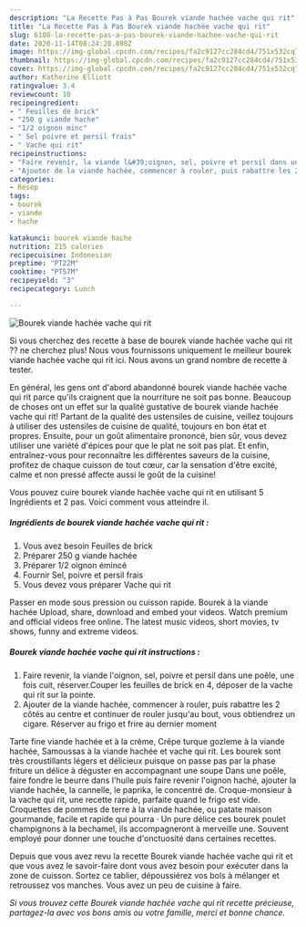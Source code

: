 ```yaml
---
description: "La Recette Pas à Pas Bourek viande hachée vache qui rit"
title: "La Recette Pas à Pas Bourek viande hachée vache qui rit"
slug: 6108-la-recette-pas-a-pas-bourek-viande-hachee-vache-qui-rit
date: 2020-11-14T08:24:20.898Z
image: https://img-global.cpcdn.com/recipes/fa2c9127cc284cd4/751x532cq70/bourek-viande-hachee-vache-qui-rit-photo-principale-de-la-recette.jpg
thumbnail: https://img-global.cpcdn.com/recipes/fa2c9127cc284cd4/751x532cq70/bourek-viande-hachee-vache-qui-rit-photo-principale-de-la-recette.jpg
cover: https://img-global.cpcdn.com/recipes/fa2c9127cc284cd4/751x532cq70/bourek-viande-hachee-vache-qui-rit-photo-principale-de-la-recette.jpg
author: Katherine Elliott
ratingvalue: 3.4
reviewcount: 10
recipeingredient:
- " Feuilles de brick"
- "250 g viande hache"
- "1/2 oignon minc"
- " Sel poivre et persil frais"
- " Vache qui rit"
recipeinstructions:
- "Faire revenir, la viande l&#39;oignon, sel, poivre et persil dans une poêle, une fois cuit, réserver.Couper les feuilles de brick en 4, déposer de la vache qui rit sur la pointe."
- "Ajouter de la viande hachée, commencer à rouler, puis rabattre les 2 côtés au centre et continuer de rouler jusqu&#39;au bout, vous obtiendrez un cigare. Réserver au frigo et frire au dernier moment"
categories:
- Resep
tags:
- bourek
- viande
- hache

katakunci: bourek viande hache 
nutrition: 215 calories
recipecuisine: Indonesian
preptime: "PT22M"
cooktime: "PT57M"
recipeyield: "3"
recipecategory: Lunch

---
```



![Bourek viande hachée vache qui rit](https://img-global.cpcdn.com/recipes/fa2c9127cc284cd4/751x532cq70/bourek-viande-hachee-vache-qui-rit-photo-principale-de-la-recette.jpg)

Si vous cherchez des recette à base de bourek viande hachée vache qui rit ?? ne cherchez plus! Nous vous fournissons uniquement le meilleur bourek viande hachée vache qui rit ici. Nous avons un grand nombre de recette à tester.

En général, les gens ont d'abord abandonné bourek viande hachée vache qui rit parce qu'ils craignent que la nourriture ne soit pas bonne. Beaucoup de choses ont un effet sur la qualité gustative de bourek viande hachée vache qui rit! Partant de la qualité des ustensiles de cuisine, veillez toujours à utiliser des ustensiles de cuisine de qualité, toujours en bon état et propres. Ensuite, pour un goût alimentaire prononcé, bien sûr, vous devez utiliser une variété d'épices pour que le plat ne soit pas plat. Et enfin, entraînez-vous pour reconnaître les différentes saveurs de la cuisine, profitez de chaque cuisson de tout cœur, car la sensation d'être excité, calme et non pressé affecte aussi le goût de la cuisine!

<!--inarticleads1-->

Vous pouvez cuire bourek viande hachée vache qui rit en utilisant 5 Ingrédients et 2 pas. Voici comment vous atteindre il.

##### Ingrédients de bourek viande hachée vache qui rit :

1. Vous avez besoin  Feuilles de brick
1. Préparer 250 g viande hachée
1. Préparer 1/2 oignon émincé
1. Fournir  Sel, poivre et persil frais
1. Vous devez vous préparer  Vache qui rit


Passer en mode sous pression ou cuisson rapide. Bourek à la viande hachée Upload, share, download and embed your videos. Watch premium and official videos free online. The latest music videos, short movies, tv shows, funny and extreme videos. 

<!--inarticleads2-->

##### Bourek viande hachée vache qui rit instructions :

1. Faire revenir, la viande l&#39;oignon, sel, poivre et persil dans une poêle, une fois cuit, réserver.Couper les feuilles de brick en 4, déposer de la vache qui rit sur la pointe.
1. Ajouter de la viande hachée, commencer à rouler, puis rabattre les 2 côtés au centre et continuer de rouler jusqu&#39;au bout, vous obtiendrez un cigare. Réserver au frigo et frire au dernier moment


Tarte fine viande hachée et à la crème, Crêpe turque gozleme à la viande hachée, Samoussas à la viande hachée et vache qui rit. Les bourek sont très croustillants légers et délicieux puisque on passe pas par la phase friture un délice à déguster en accompagnant une soupe Dans une poêle, faire fondre le beurre dans l&#39;huile puis faire revenir l&#39;oignon haché, ajouter la viande hachée, la cannelle, le paprika, le concentré de. Croque-monsieur à la vache qui rit, une recette rapide, parfaite quand le frigo est vide. Croquettes de pommes de terre à la viande hachée, ou patate maison gourmande, facile et rapide qui pourra · Un pure délice ces bourek poulet champignons à la bechamel, ils accompagneront à merveille une. Souvent employé pour donner une touche d&#39;onctuosité dans certaines recettes. 

<!--inarticleads1-->

<p>
Depuis que vous avez revu la recette Bourek viande hachée vache qui rit et que vous avez le savoir-faire dont vous avez besoin pour exécuter dans la zone de cuisson. Sortez ce tablier, dépoussiérez vos bols à mélanger et retroussez vos manches. Vous avez un peu de cuisine à faire.
</p>

<p>
<i>Si vous trouvez cette Bourek viande hachée vache qui rit recette précieuse, partagez-la avec vos bons amis ou votre famille, merci et bonne chance.</i>
</p>
